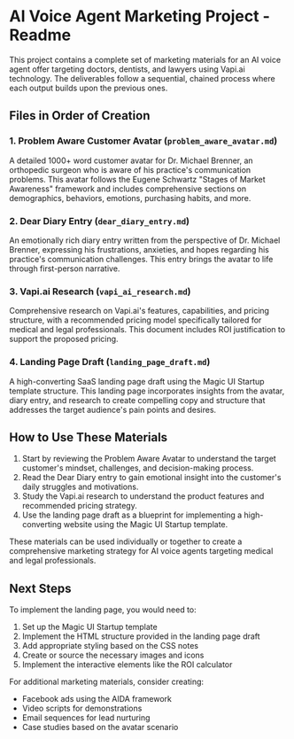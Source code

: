 # AI Voice Agent Marketing Project - Readme

This project contains a complete set of marketing materials for an AI voice agent offer targeting doctors, dentists, and lawyers using Vapi.ai technology. The deliverables follow a sequential, chained process where each output builds upon the previous ones.

## Files in Order of Creation

### 1. Problem Aware Customer Avatar (`problem_aware_avatar.md`)
A detailed 1000+ word customer avatar for Dr. Michael Brenner, an orthopedic surgeon who is aware of his practice's communication problems. This avatar follows the Eugene Schwartz "Stages of Market Awareness" framework and includes comprehensive sections on demographics, behaviors, emotions, purchasing habits, and more.

### 2. Dear Diary Entry (`dear_diary_entry.md`)
An emotionally rich diary entry written from the perspective of Dr. Michael Brenner, expressing his frustrations, anxieties, and hopes regarding his practice's communication challenges. This entry brings the avatar to life through first-person narrative.

### 3. Vapi.ai Research (`vapi_ai_research.md`)
Comprehensive research on Vapi.ai's features, capabilities, and pricing structure, with a recommended pricing model specifically tailored for medical and legal professionals. This document includes ROI justification to support the proposed pricing.

### 4. Landing Page Draft (`landing_page_draft.md`)
A high-converting SaaS landing page draft using the Magic UI Startup template structure. This landing page incorporates insights from the avatar, diary entry, and research to create compelling copy and structure that addresses the target audience's pain points and desires.

## How to Use These Materials

1. Start by reviewing the Problem Aware Avatar to understand the target customer's mindset, challenges, and decision-making process.
2. Read the Dear Diary entry to gain emotional insight into the customer's daily struggles and motivations.
3. Study the Vapi.ai research to understand the product features and recommended pricing strategy.
4. Use the landing page draft as a blueprint for implementing a high-converting website using the Magic UI Startup template.

These materials can be used individually or together to create a comprehensive marketing strategy for AI voice agents targeting medical and legal professionals.

## Next Steps

To implement the landing page, you would need to:
1. Set up the Magic UI Startup template
2. Implement the HTML structure provided in the landing page draft
3. Add appropriate styling based on the CSS notes
4. Create or source the necessary images and icons
5. Implement the interactive elements like the ROI calculator

For additional marketing materials, consider creating:
- Facebook ads using the AIDA framework
- Video scripts for demonstrations
- Email sequences for lead nurturing
- Case studies based on the avatar scenario

